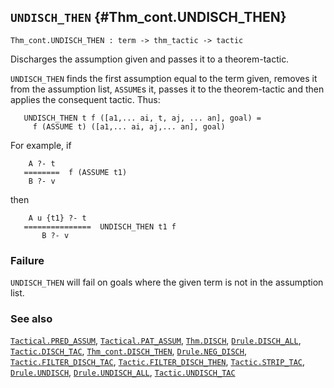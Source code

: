 ## `UNDISCH_THEN` {#Thm_cont.UNDISCH_THEN}


```
Thm_cont.UNDISCH_THEN : term -> thm_tactic -> tactic
```



Discharges the assumption given and passes it to a theorem-tactic.


`UNDISCH_THEN` finds the first assumption equal to the term given,
removes it from the assumption list, `ASSUME`s it, passes it to
the theorem-tactic and then applies the consequent tactic.  Thus:
    
       UNDISCH_THEN t f ([a1,... ai, t, aj, ... an], goal) =
         f (ASSUME t) ([a1,... ai, aj,... an], goal)
    
For example, if
    
        A ?- t
       ========  f (ASSUME t1)
        B ?- v
    
then
    
        A u {t1} ?- t
       ===============  UNDISCH_THEN t1 f
           B ?- v
    



### Failure

`UNDISCH_THEN` will fail on goals where the given term is not in the
assumption list.

### See also

[`Tactical.PRED_ASSUM`](#Tactical.PRED_ASSUM), [`Tactical.PAT_ASSUM`](#Tactical.PAT_ASSUM), [`Thm.DISCH`](#Thm.DISCH), [`Drule.DISCH_ALL`](#Drule.DISCH_ALL), [`Tactic.DISCH_TAC`](#Tactic.DISCH_TAC), [`Thm_cont.DISCH_THEN`](#Thm_cont.DISCH_THEN), [`Drule.NEG_DISCH`](#Drule.NEG_DISCH), [`Tactic.FILTER_DISCH_TAC`](#Tactic.FILTER_DISCH_TAC), [`Tactic.FILTER_DISCH_THEN`](#Tactic.FILTER_DISCH_THEN), [`Tactic.STRIP_TAC`](#Tactic.STRIP_TAC), [`Drule.UNDISCH`](#Drule.UNDISCH), [`Drule.UNDISCH_ALL`](#Drule.UNDISCH_ALL), [`Tactic.UNDISCH_TAC`](#Tactic.UNDISCH_TAC)

